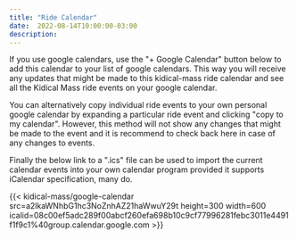 ```yaml
---
title: "Ride Calendar"
date:  2022-08-14T10:00:00-03:00
description:
---
```


If you use google calendars, use the "+ Google Calendar" button below to add this calendar to your list of google calendars. This way you will receive any updates that might be made to this kidical-mass ride calendar and see all the Kidical Mass ride events on your google calendar. 

You can alternatively copy individual ride events to your own personal google calendar by expanding a particular ride event and clicking "copy to my calendar". However, this method will not show any changes that might be made to the event and it is recommend to check back here in case of any changes to events.

Finally the below link to a ".ics" file can be used to import the current calendar events into your own calendar program provided it supports iCalendar specification, many do.

{{< kidical-mass/google-calendar
  src=a2lkaWNhbG1hc3NoZnhAZ21haWwuY29t
  height=300
  width=600
  icalid=08c00ef5adc289f00abcf260efa698b10c9cf77996281febc3011e4491f1f9c1%40group.calendar.google.com >}}

